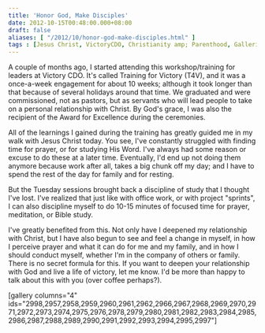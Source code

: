 ```yaml
---
title: 'Honor God, Make Disciples'
date: 2012-10-15T00:48:00.000+08:00
draft: false
aliases: [ "/2012/10/honor-god-make-disciples.html" ]
tags : [Jesus Christ, VictoryCDO, Christianity amp; Parenthood, Galleries, Christianity, God, Victory, Personal]
---
```


A couple of months ago, I started attending this workshop/training for leaders at Victory CDO. It's called Training for Victory (T4V), and it was a once-a-week engagement for about 10 weeks; although it took longer than that because of several holidays around that time. We graduated and were commissioned, not as pastors, but as servants who will lead people to take on a personal relationship with Christ. By God's grace, I was also the recipient of the Award for Excellence during the ceremonies.  
  
All of the learnings I gained during the training has greatly guided me in my walk with Jesus Christ today. You see, I've constantly struggled with finding time for prayer, or for studying His Word. I've always had some reason or excuse to do these at a later time. Eventually, I'd end up not doing them anymore because work after all, takes a big chunk off my day; and I have to spend the rest of the day for family and for resting.  
  
But the Tuesday sessions brought back a discipline of study that I thought I've lost. I've realized that just like with office work, or with project "sprints", I can also discipline myself to do 10-15 minutes of focused time for prayer, meditation, or Bible study.  
  
I've greatly benefited from this. Not only have I deepened my relationship with Christ, but I have also begun to see and feel a change in myself, in how I perceive prayer and what it can do for me and my family, and in how I should conduct myself, whether I'm in the company of others or family. There is no secret formula for this. If you want to deepen your relationship with God and live a life of victory, let me know. I'd be more than happy to talk about this with you (over coffee perhaps?).  
  
\[gallery columns="4" ids="2998,2957,2958,2959,2960,2961,2962,2966,2967,2968,2969,2970,2971,2972,2973,2974,2975,2976,2978,2979,2980,2981,2982,2983,2984,2985,2986,2987,2988,2989,2990,2991,2992,2993,2994,2995,2997"\]